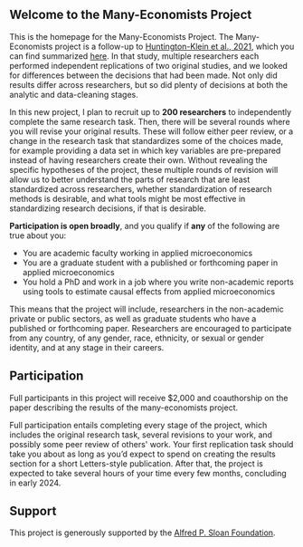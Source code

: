 ## Welcome to the Many-Economists Project

This is the homepage for the Many-Economists Project. The Many-Economists project is a follow-up to [Huntington-Klein et al., 2021](https://onlinelibrary.wiley.com/doi/abs/10.1111/ecin.12992), which you can find summarized [here](https://twitter.com/nickchk/status/1374058480219213824). In that study, multiple researchers each performed independent replications of two original studies, and we looked for differences between the decisions that had been made. Not only did results differ across researchers, but so did plenty of decisions at both the analytic and data-cleaning stages.

In this new project, I plan to recruit up to **200 researchers** to independently complete the same research task. Then, there will be several rounds where you will revise your original results. These will follow either peer review, or a change in the research task that standardizes some of the choices made, for example providing a data set in which key variables are pre-prepared instead of having researchers create their own. Without revealing the specific hypotheses of the project, these multiple rounds of revision will allow us to better understand the parts of research that are least standardized across researchers, whether standardization of research methods is desirable, and what tools might be most effective in standardizing research decisions, if that is desirable.

**Participation is open broadly**, and you qualify if **any** of the following are true about you:

- You are academic faculty working in applied microeconomics
- You are a graduate student with a published or forthcoming paper in applied microeconomics
- You hold a PhD and work in a job where you write non-academic reports using tools to estimate causal effects from applied microeconomics

This means that the project will include, researchers in the non-academic private or public sectors, as well as graduate students who have a published or forthcoming paper. Researchers are encouraged to participate from any country, of any gender, race, ethnicity, or sexual or gender identity, and at any stage in their careers.

## Participation

Full participants in this project will receive $2,000 and coauthorship on the paper describing the results of the many-economists project.

Full participation entails completing every stage of the project, which includes the original research task, several revisions to your work, and possibly some peer review of others' work. Your first replication task should take you about as long as you’d expect to spend on creating the results section for a short Letters-style publication. After that, the project is expected to take several hours of your time every few months, concluding in early 2024.

## Support

This project is generously supported by the [Alfred P. Sloan Foundation](https://sloan.org/).
